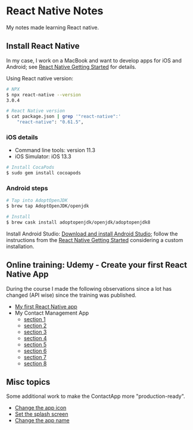 # React Native Notes

 My notes made learning React native.

## Install React Native

In my case, I work on a MacBook and want to develop apps for iOS and Android; see [React Native Getting Started](https://facebook.github.io/react-native/docs/getting-started) for details.

Using React native version:

~~~bash
# NPX
$ npx react-native --version  
3.0.4

# React Native version
$ cat package.json | grep '"react-native":'
    "react-native": "0.61.5",
~~~

### iOS details

* Command line tools: version 11.3
* iOS Simulator: iOS 13.3

~~~bash
# Install CocaPods
$ sudo gem install cocoapods
~~~

### Android steps

~~~bash
# Tap into AdoptOpenJDK
$ brew tap AdoptOpenJDK/openjdk

# Install
$ brew cask install adoptopenjdk/openjdk/adoptopenjdk8
~~~

Install Android Studio: [Download and install Android Studio](https://developer.android.com/studio/index.html); follow the instructions from the [React Native Getting Started](https://facebook.github.io/react-native/docs/getting-started) considering a custom installation.

## Online training: Udemy - Create your first React Native App

During the course I made the following observations since a lot has changed (API wise) since the training was published.

* [My first React Native app](./MyApp.md)
* My Contact Management App
  * [section 1](./ContactApp-1.md)
  * [section 2](./ContactApp-2.md)
  * [section 3](./ContactApp-3.md)
  * [section 4](./ContactApp-4.md)
  * [section 5](./ContactApp-5.md)
  * [section 6](./ContactApp-6.md)
  * [section 7](./ContactApp-7.md)
  * [section 8](./ContactApp-8.md)

## Misc topics

Some additional work to make the ContactApp more "production-ready".

* [Change the app icon](./SetAppIcon.md)
* [Set the splash screen](./SetSplashScreen.md)
* [Change the app name](./ChangeAppName.md)


